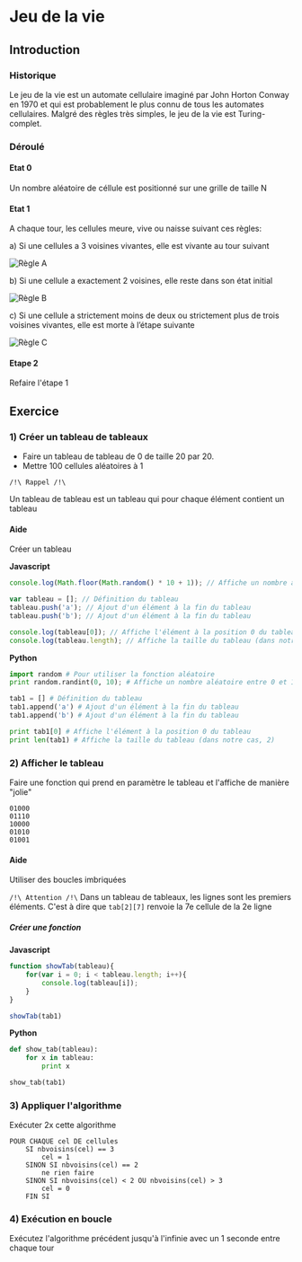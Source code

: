 # Jeu de la vie

## Introduction

### Historique

Le jeu de la vie est un automate cellulaire imaginé par John Horton Conway en 1970
et qui est probablement le plus connu de tous les automates cellulaires.
Malgré des règles très simples, le jeu de la vie est Turing-complet.


### Déroulé
#### Etat 0
Un nombre aléatoire de céllule est positionné sur une grille de taille N

#### Etat 1
A chaque tour, les cellules meure, vive ou naisse suivant ces règles:

a) Si une cellules a 3 voisines vivantes, elle est vivante au tour suivant

![Règle A](https://upload.wikimedia.org/wikipedia/commons/3/3d/Gol-born.png)

b) Si une cellule a exactement 2 voisines, elle reste dans son état initial

![Règle B](https://upload.wikimedia.org/wikipedia/commons/f/f5/Gol-nochange.png)

c) Si une cellule a strictement moins de deux ou strictement plus de trois voisines vivantes, elle est morte à l’étape suivante

![Règle C](https://upload.wikimedia.org/wikipedia/commons/d/da/Gol-dead.png)


#### Etape 2
Refaire l'étape 1


## Exercice

### 1) Créer un tableau de tableaux

* Faire un tableau de tableau de 0 de taille 20 par 20.
* Mettre 100 cellules aléatoires à 1

`` /!\ Rappel /!\ ``

Un tableau de tableau est un tableau qui pour chaque élément contient un tableau

#### Aide
Créer un tableau

**Javascript**

```js
console.log(Math.floor(Math.random() * 10 + 1)); // Affiche un nombre aléatoire entre 0 et 10

var tableau = []; // Définition du tableau
tableau.push('a'); // Ajout d'un élément à la fin du tableau
tableau.push('b'); // Ajout d'un élément à la fin du tableau

console.log(tableau[0]); // Affiche l'élément à la position 0 du tableau
console.log(tableau.length); // Affiche la taille du tableau (dans notre cas, 2)
```


**Python**

```python
import random # Pour utiliser la fonction aléatoire
print random.randint(0, 10); # Affiche un nombre aléatoire entre 0 et 10 

tab1 = [] # Définition du tableau
tab1.append('a') # Ajout d'un élément à la fin du tableau
tab1.append('b') # Ajout d'un élément à la fin du tableau

print tab1[0] # Affiche l'élément à la position 0 du tableau
print len(tab1) # Affiche la taille du tableau (dans notre cas, 2)
```

### 2) Afficher le tableau
Faire une fonction qui prend en paramètre le tableau et l'affiche de manière "jolie"

```
01000
01110
10000
01010
01001
```
#### Aide
Utiliser des boucles imbriquées

`` /!\ Attention /!\ ``
Dans un tableau de tableaux, les lignes sont les premiers éléments.
C'est à dire que ``tab[2][7]`` renvoie la 7e cellule de la 2e ligne


##### Créer une fonction

**Javascript**

```js
function showTab(tableau){
    for(var i = 0; i < tableau.length; i++){
        console.log(tableau[i]);        
    }
}

showTab(tab1)
```

**Python**

```python
def show_tab(tableau):
    for x in tableau:
        print x

show_tab(tab1)
```

### 3) Appliquer l'algorithme

Exécuter 2x cette algorithme

```
POUR CHAQUE cel DE cellules
    SI nbvoisins(cel) == 3
        cel = 1
    SINON SI nbvoisins(cel) == 2
        ne rien faire
    SINON SI nbvoisins(cel) < 2 OU nbvoisins(cel) > 3
        cel = 0
    FIN SI
```


### 4) Exécution en boucle

Exécutez l'algorithme précédent jusqu'à l'infinie avec un 1 seconde entre chaque tour

